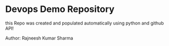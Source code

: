 
# Devops Demo Repository
this Repo was created and populated automatically using python and github API!

Author: Rajneesh Kumar Sharma

